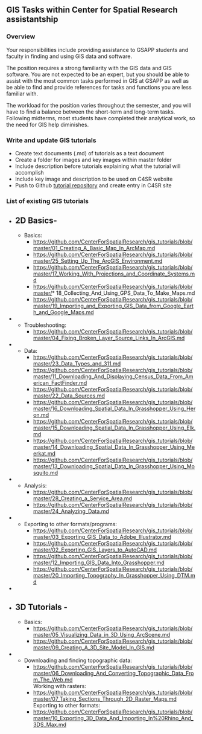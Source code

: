 ## GIS Tasks within Center for Spatial Research assistantship  

### Overview
Your responsibilities include providing assistance to GSAPP students and faculty in finding and using GIS data and software.

The position requires a strong familiarity with the GIS data and GIS software. You are not expected to be an expert, but you should be able to assist with the most common tasks performed in GIS at GSAPP as well as be able to find and provide references for tasks and functions you are less familiar with.

The workload for the position varies throughout the semester, and you will have to find a balance between the short-term and long-term tasks. Following midterms, most students have completed their analytical work, so the need for GIS help diminishes.


### Write and update GIS tutorials
* Create text documents (.md) of tutorials as a text document
* Create a folder for images and key images within master folder
* Include description before tutorials explaining what the tutorial will accomplish
* Include key image and description to be used on C4SR website
* Push to Github [tutorial repository](https://github.com/CenterForSpatialResearch/gis_tutorials) and create entry in C4SR site


### List of existing GIS tutorials
* ## 2D Basics-
  * Basics:
    * https://github.com/CenterForSpatialResearch/gis_tutorials/blob/master/01_Creating_A_Basic_Map_In_ArcMap.md
    * https://github.com/CenterForSpatialResearch/gis_tutorials/blob/master/25_Setting_Up_The_ArcGIS_Environment.md 
    * https://github.com/CenterForSpatialResearch/gis_tutorials/blob/master/17_Working_With_Projections_and_Coordinate_Systems.md  
    * https://github.com/CenterForSpatialResearch/gis_tutorials/blob/master/* 18_Collecting_And_Using_GPS_Data_To_Make_Maps.md  
    * https://github.com/CenterForSpatialResearch/gis_tutorials/blob/master/19_Importing_and_Exporting_GIS_Data_from_Google_Earth_and_Google_Maps.md 
*  
  * Troubleshooting:
    * https://github.com/CenterForSpatialResearch/gis_tutorials/blob/master/04_Fixing_Broken_Layer_Source_Links_In_ArcGIS.md 
* 
  * Data:
    * https://github.com/CenterForSpatialResearch/gis_tutorials/blob/master/23_Data_Types_and_311.md
    * https://github.com/CenterForSpatialResearch/gis_tutorials/blob/master/11_Downloading_And_Displaying_Census_Data_From_American_FactFinder.md    
    * https://github.com/CenterForSpatialResearch/gis_tutorials/blob/master/22_Data_Sources.md  
    * https://github.com/CenterForSpatialResearch/gis_tutorials/blob/master/16_Downloading_Spatial_Data_In_Grasshopper_Using_Heron.md 
    * https://github.com/CenterForSpatialResearch/gis_tutorials/blob/master/15_Downloading_Spatial_Data_In_Grasshopper_Using_Elk.md 
    * https://github.com/CenterForSpatialResearch/gis_tutorials/blob/master/14_Downloading_Spatial_Data_In_Grasshopper_Using_Meerkat.md 
    * https://github.com/CenterForSpatialResearch/gis_tutorials/blob/master/13_Downloading_Spatial_Data_In_Grasshopper_Using_Mosquito.md     
* 
  * Analysis:
    * https://github.com/CenterForSpatialResearch/gis_tutorials/blob/master/28_Creating_a_Service_Area.md 
    * https://github.com/CenterForSpatialResearch/gis_tutorials/blob/master/24_Analyzing_Data.md   
* 
  * Exporting to other formats/programs:
    * https://github.com/CenterForSpatialResearch/gis_tutorials/blob/master/03_Exporting_GIS_Data_to_Adobe_Illustrator.md 
    * https://github.com/CenterForSpatialResearch/gis_tutorials/blob/master/02_Exporting_GIS_Layers_to_AutoCAD.md 
    * https://github.com/CenterForSpatialResearch/gis_tutorials/blob/master/12_Importing_GIS_Data_Into_Grasshopper.md  
    * https://github.com/CenterForSpatialResearch/gis_tutorials/blob/master/20_Importing_Topography_In_Grasshopper_Using_DTM.md    
* 
* ## 3D Tutorials - 
  * Basics:
    * https://github.com/CenterForSpatialResearch/gis_tutorials/blob/master/05_Visualizing_Data_in_3D_Using_ArcScene.md   
    * https://github.com/CenterForSpatialResearch/gis_tutorials/blob/master/09_Creating_A_3D_Site_Model_In_GIS.md  
* 
  * Downloading and finding topographic data:
    * https://github.com/CenterForSpatialResearch/gis_tutorials/blob/master/06_Downloading_And_Converting_Topographic_Data_From_The_Web.md  
    Working with rasters:
    * https://github.com/CenterForSpatialResearch/gis_tutorials/blob/master/07_Taking_Sections_Through_2D_Raster_Maps.md  
    Exporting to other formats:
    * https://github.com/CenterForSpatialResearch/gis_tutorials/blob/master/10_Exporting_3D_Data_And_Importing_In%20Rhino_And_3DS_Max.md 
